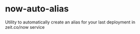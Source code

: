 # now-auto-alias

Utility to automatically create an alias for your last deployment in zeit.co/now service
